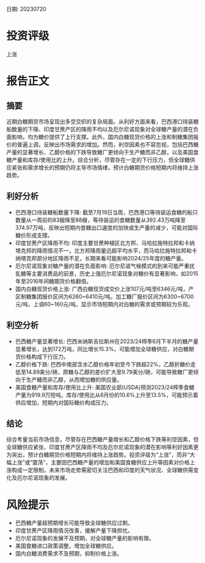 
日期: 20230720

# 投资评级

上涨

# 报告正文

## 摘要

近期白糖期货市场呈现出多空交织的复杂局面。从利好方面来看，巴西港口待装糖船数量的下降、印度甘蔗产区的降雨不均以及厄尔尼诺现象对全球糖产量的潜在负面影响，均为糖价提供了上行支撑。此外，国内白糖现货价格的上涨和制糖集团报价的普遍上调，反映出市场需求的增加。然而，利空因素也不容忽视，包括巴西糖产量的显著增长、乙醇价格的下跌导致糖厂更倾向于生产糖而非乙醇，以及美国食糖产量和库存/使用比的上升。综合分析，尽管存在一定的下行压力，但全球糖供应紧张和需求增长的预期仍将主导市场情绪，预计白糖期货价格短期内将维持上涨趋势。

## 利好分析

* 巴西港口待装糖船数量下降: 截至7月19日当周，巴西港口等待装运食糖的船只数量从一周前的83艘降至88艘，等待装运的食糖数量从392.43万吨降至374.97万吨，反映出短期内食糖出口速度的加快或生产量的减少，可能对国际糖价形成支撑。
* 印度甘蔗产区降雨不均: 印度主要甘蔗种植区北方邦、马哈拉施特拉邦和卡纳塔克邦的降雨情况不一，北方邦降雨量远超平均水平，而马哈拉施特拉邦和卡纳塔克邦部分地区降雨不足，长期来看可能影响2024/25年度的糖产量。
* 厄尔尼诺现象对糖产量的潜在负面影响: 厄尔尼诺气候模式的到来可能严重扰乱糖等主要消费品的前景，历史上强厄尔尼诺现象对糖价有显著影响，如2015年至2016年间糖期货价格翻倍。
* 国内白糖现货价格上涨: 广西白糖现货成交价上涨107元/吨至6346元/吨，产区制糖集团报价区间为6260~6410元/吨，加工糖厂报价区间为6300~6700元/吨，上调60~160元/吨，显示市场短期内对白糖的需求或预期较为乐观。

## 利空分析

* 巴西糖产量显著增长: 巴西米纳斯吉拉斯州在2023/24榨季6月下半月的糖产量显著增长，达到172万吨，同比增长15.3%，可能增加全球糖供应，对白糖期货价格构成下行压力。
* 乙醇价格下跌: 巴西中南部含水乙醇价格年初至今下跌超22%，乙醇折糖价走低至14.89美分/磅，原糖与乙醇的差价扩大至9.79美分/磅，可能导致糖厂更倾向于生产糖而非乙醇，从而增加糖的供应量。
* 美国食糖产量和库存/使用比上升: 美国农业部(USDA)预测2023/24榨季食糖产量为919.9万短吨，库存/使用比从6月份的10.6%上升至13.5%，可能预示着供应增加，短期内对国际糖价构成压力。

## 结论

综合考量当前市场信息，尽管存在巴西糖产量增长和乙醇价格下跌等利空因素，但全球糖供应紧张、印度甘蔗产区降雨不均及厄尔尼诺现象的潜在影响等利好因素更为突出，预计白糖期货价格短期内将维持上涨趋势。投资评级为“上涨”，而非“大幅上涨”或“震荡”，主要因巴西糖产量的增加和美国食糖供应上升等因素对价格上涨构成一定限制。未来市场走势需密切关注巴西和印度的天气状况、全球糖供需变化及厄尔尼诺现象的发展。

# 风险提示

* 巴西糖产量超预期增长可能导致全球糖供应过剩。
* 印度甘蔗产区降雨情况改善，缓解产量下降担忧。
* 厄尔尼诺现象的发展不及预期，对全球糖产量的影响有限。
* 美国食糖进口政策调整，增加全球糖供应。
* 国内白糖消费需求不及预期，抑制价格上涨。
